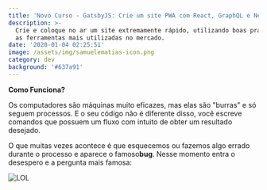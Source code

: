 ```yaml
---
title: 'Novo Curso - GatsbyJS: Crie um site PWA com React, GraphQL e Netlify CMS'
description: >-
  Crie e coloque no ar um site extremamente rápido, utilizando boas práticas e
  as ferramentas mais utilizadas no mercado.
date: '2020-01-04 02:25:51'
image: /assets/img/samuelematias-icon.png
category: dev
background: '#637a91'
---
```

**Como Funciona?**

Os computadores são máquinas muito eficazes, mas elas são "burras" e só seguem processos. E o seu código não é diferente disso, você escreve comandos que possuem um fluxo com intuito de obter um resultado desejado.

O que muitas vezes acontece é que esquecemos ou fazemos algo errado durante o processo e aparece o famoso**bug**. Nesse momento entra o desespero e a pergunta mais famosa:

![LOL](/assets/img/profile-photo.png "XD")
